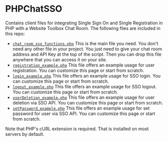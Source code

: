 # PHPChatSSO
Contains client files for integrating Single Sign On and Single Registration in PHP with a Website Toolbox Chat Room.
The following files are included in this repo:

* [`chat_room_sso_functions.php`](https://github.com/webtoolbox/PHPChatSSO/blob/beta/chat_room_sso_functions.php)
  This is the main file you need. You don't need any other file in your project. You just need to give your chat room address and API Key at the top of the script. Then you can drop this file anywhere that you can access it on your site. 
* [`registration_example.php`](https://github.com/webtoolbox/PHPChatSSO/blob/beta/registration_example.php)
  This file offers an example usage for user registration. You can customize this page or start from scratch.
* [`login_example.php`](https://github.com/webtoolbox/PHPChatSSO/blob/beta/login_example.php)
  This file offers an example usage for SSO login. You can customize this page or start from scratch.
* [`logout_example.php`](https://github.com/webtoolbox/PHPChatSSO/blob/beta/logout_example.php)
  This file offers an example usage for SSO logout. You can customize this page or start from scratch.
* [`userDeletion_example.php`](https://github.com/webtoolbox/PHPChatSSO/blob/beta/userDeletion_example.php)
  This file offers an example usage for user deletion via SSO API. You can customize this page or start from scratch.
* [`setPassword_example.php`](https://github.com/webtoolbox/PHPChatSSO/blob/beta/setPassword_example.php)
  This file offers an example usage for set password for user via SSO API. You can customize this page or start from scratch.

Note that PHP's cURL extension is required. That is installed on most servers by default.
